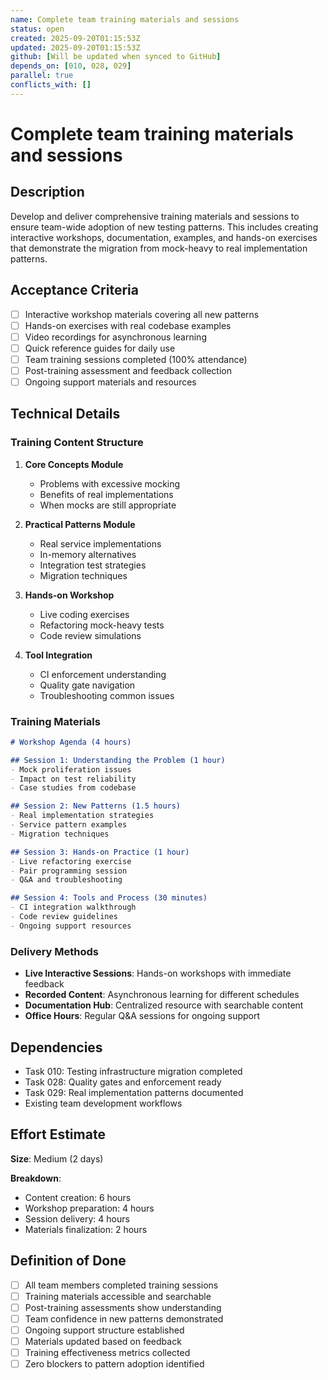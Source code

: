 ```yaml
---
name: Complete team training materials and sessions
status: open
created: 2025-09-20T01:15:53Z
updated: 2025-09-20T01:15:53Z
github: [Will be updated when synced to GitHub]
depends_on: [010, 028, 029]
parallel: true
conflicts_with: []
---
```


# Complete team training materials and sessions

## Description

Develop and deliver comprehensive training materials and sessions to ensure team-wide adoption of new testing patterns. This includes creating interactive workshops, documentation, examples, and hands-on exercises that demonstrate the migration from mock-heavy to real implementation patterns.

## Acceptance Criteria

- [ ] Interactive workshop materials covering all new patterns
- [ ] Hands-on exercises with real codebase examples
- [ ] Video recordings for asynchronous learning
- [ ] Quick reference guides for daily use
- [ ] Team training sessions completed (100% attendance)
- [ ] Post-training assessment and feedback collection
- [ ] Ongoing support materials and resources

## Technical Details

### Training Content Structure

1. **Core Concepts Module**
   - Problems with excessive mocking
   - Benefits of real implementations
   - When mocks are still appropriate

2. **Practical Patterns Module**
   - Real service implementations
   - In-memory alternatives
   - Integration test strategies
   - Migration techniques

3. **Hands-on Workshop**
   - Live coding exercises
   - Refactoring mock-heavy tests
   - Code review simulations

4. **Tool Integration**
   - CI enforcement understanding
   - Quality gate navigation
   - Troubleshooting common issues

### Training Materials

```markdown
# Workshop Agenda (4 hours)

## Session 1: Understanding the Problem (1 hour)
- Mock proliferation issues
- Impact on test reliability
- Case studies from codebase

## Session 2: New Patterns (1.5 hours)
- Real implementation strategies
- Service pattern examples
- Migration techniques

## Session 3: Hands-on Practice (1 hour)
- Live refactoring exercise
- Pair programming session
- Q&A and troubleshooting

## Session 4: Tools and Process (30 minutes)
- CI integration walkthrough
- Code review guidelines
- Ongoing support resources
```

### Delivery Methods

- **Live Interactive Sessions**: Hands-on workshops with immediate feedback
- **Recorded Content**: Asynchronous learning for different schedules
- **Documentation Hub**: Centralized resource with searchable content
- **Office Hours**: Regular Q&A sessions for ongoing support

## Dependencies

- Task 010: Testing infrastructure migration completed
- Task 028: Quality gates and enforcement ready
- Task 029: Real implementation patterns documented
- Existing team development workflows

## Effort Estimate

**Size**: Medium (2 days)

**Breakdown**:
- Content creation: 6 hours
- Workshop preparation: 4 hours
- Session delivery: 4 hours
- Materials finalization: 2 hours

## Definition of Done

- [ ] All team members completed training sessions
- [ ] Training materials accessible and searchable
- [ ] Post-training assessments show understanding
- [ ] Team confidence in new patterns demonstrated
- [ ] Ongoing support structure established
- [ ] Materials updated based on feedback
- [ ] Training effectiveness metrics collected
- [ ] Zero blockers to pattern adoption identified